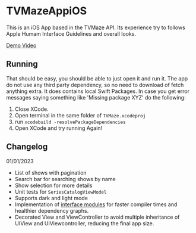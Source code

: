# TVMazeAppiOS
This is an iOS App based in the TVMaze API. Its experience try to follows Apple Humam Interface Guidelines and overall looks.

[Demo Video](https://imgur.com/YaFF1m7)

## Running
  That should be easy, you should be able to just open it and run it. The app do not use any third party dependency, so no need to download of fetch anything extra. It does contains local Swift Packages. In case you get error messages saying something like 'Missing package XYZ' do the following: 

1. Close XCode.
2. Open terminal in the same folder of `TVMaze.xcodeproj`
3. run `xcodebuild -resolvePackageDependencies`
4. Open XCode and try running Again!

## Changelog

01/01/2023
- List of shows with pagination
- Search bar for searching shows by name
- Show selection for more details
- Unit tests for `SeriesCatalogViewModel`
- Supports dark and light mode
- Implementation of [interface modules](https://swiftrocks.com/reducing-ios-build-times-by-using-interface-targets) for faster compiler times and healthier dependency graphs.
- Decorated View and ViewController to avoid multiple inheritance of UIView and UIViewcontroller, reducing the final app size.
